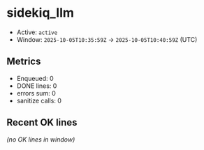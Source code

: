 # sidekiq_llm

- Active: `active`
- Window: `2025-10-05T10:35:59Z` → `2025-10-05T10:40:59Z` (UTC)

## Metrics
- Enqueued: 0
- DONE lines: 0
- errors sum: 0
- sanitize calls: 0

## Recent OK lines
_(no OK lines in window)_
